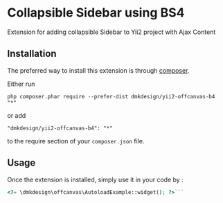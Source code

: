 Collapsible Sidebar using BS4
=============================
Extension for adding collapsible Sidebar to Yii2 project with Ajax Content

Installation
------------

The preferred way to install this extension is through [composer](http://getcomposer.org/download/).

Either run

```
php composer.phar require --prefer-dist dmkdesign/yii2-offcanvas-b4 "*"
```

or add

```
"dmkdesign/yii2-offcanvas-b4": "*"
```

to the require section of your `composer.json` file.


Usage
-----

Once the extension is installed, simply use it in your code by  :

```php
<?= \dmkdesign\offcanvas\AutoloadExample::widget(); ?>```
